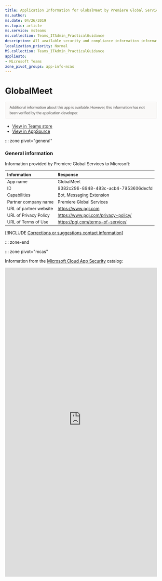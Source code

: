 ```yaml
---
title: Application Information for GlobalMeet by Premiere Global Services
ms.author: 
ms.date: 04/26/2019
ms.topic: article
ms.service: msteams
ms.collection: Teams_ITAdmin_PracticalGuidance
description: All available security and compliance information information for GlobalMeet, its data handling policies, its Microsoft Cloud App Security app catalog information, and security/compliance information in the CSA STAR registry.
localization_priority: Normal
MS.collection: Teams_ITAdmin_PracticalGuidance
appliesto:
- Microsoft Teams
zone_pivot_groups: app-info-mcas
---
```

# GlobalMeet

<p></p><img alt="Non-attested image" src="./images/unattested.png" width="650"/>

* <a href="https://teams.microsoft.com/l/app/9382c296-8948-483c-acb4-7953606decfd" target="_blank">View in Teams store</a>
* <a href="https://appsource.microsoft.com/en-us/product/office/WA104381784" target="_blank">View in AppSource</a>

::: zone pivot="general"

### General information

Information provided by Premiere Global Services to Microsoft:

| **Information** | **Response** |
|:----------------|:-------------|
| App name | GlobalMeet |
| ID | 9382c296-8948-483c-acb4-7953606decfd |
| Capabilities | Bot, Messaging Extension |
| Partner company name | Premiere Global Services |
| URL of partner website | <https://www.pgi.com> |
| URL of Privacy Policy | <https://www.pgi.com/privacy-policy/> |
| URL of Terms of Use | <https://pgi.com/terms-of-service/> |

 [!INCLUDE [Corrections or suggestions contact information](./includes/corrections-or-suggestions.md)]

::: zone-end


::: zone pivot="mcas"

Information from the [Microsoft Cloud App Security](https://www.microsoft.com/en-us/enterprise-mobility-security/cloud-app-security) catalog:

<iframe height='1020' title='Microsoft Cloud App Security Information' src='https://3ca685143b5b46b4b0e5266dadf2e97c.codepen.website/#/dashboard/10537' frameborder='no'  style='width: 100%;'>

Open <a href="https://3ca685143b5b46b4b0e5266dadf2e97c.codepen.website/#/dashboard/10537" target="_blank">in a new tab</a>

[!INCLUDE [Corrections or suggestions contact information](./includes/corrections-or-suggestions.md)]

::: zone-end

